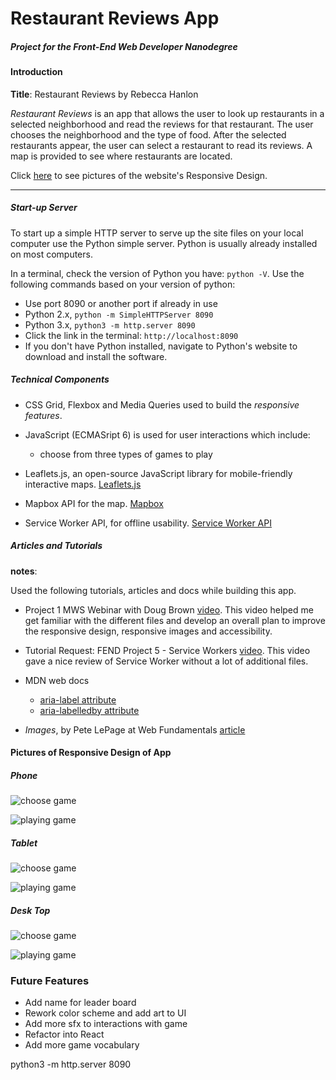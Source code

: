 # Restaurant Reviews App
##### Project for the *Front-End Web Developer Nanodegree*

#### Introduction

**Title**: Restaurant Reviews
by Rebecca Hanlon

*Restaurant Reviews* is an app that allows the user to look up restaurants in a selected neighborhood and read the reviews for that restaurant.  The user chooses the neighborhood and the type of food.  After the selected restaurants appear, the user can select a restaurant to read its reviews.  A map is provided to see where restaurants are located.

Click [here](#picture-of-responsive-design-website) to see pictures of the website's Responsive Design.

<hr>

##### Start-up Server

To start up a simple HTTP server to serve up the site files on your local computer use the Python simple server. Python is usually already installed on most computers.

In a terminal, check the version of Python you have: ```python -V```. Use the following commands based on your version of python:
- Use port 8090 or another port if already in use
- Python 2.x, ```python -m SimpleHTTPServer 8090```
- Python 3.x, ```python3 -m http.server 8090```
- Click the link in the terminal: ```http://localhost:8090```
- If you don't have Python installed, navigate to Python's website to download and install the software.

##### Technical Components
- CSS Grid, Flexbox and Media Queries used to build the _responsive features_.
- JavaScript (ECMASript 6) is used for user interactions which include:
    - choose from three types of games to play

- Leaflets.js, an open-source JavaScript library for mobile-friendly interactive maps. [Leaflets.js](https://leafletjs.com/)
- Mapbox API for the map. [Mapbox](https://www.mapbox.com/)
- Service Worker API, for offline usability. [Service Worker API](https://developer.mozilla.org/en-US/docs/Web/API/Service_Worker_API)

##### Articles and Tutorials
**notes**:

Used the following tutorials, articles and docs while building this app.

- Project 1 MWS Webinar with Doug Brown [video](https://www.youtube.com/watch?v=92dtrNU1GQc).
This video helped me get familiar with the different files and develop an overall plan to improve the responsive design, responsive images and accessibility.

- Tutorial Request: FEND Project 5 - Service Workers [video](https://www.youtube.com/watch?v=2PY733qFR3A&feature=youtu.be).
This video gave a nice review of Service Worker without a lot of additional files.

- MDN web docs
    - [aria-label attribute](https://developer.mozilla.org/en-US/docs/Web/Accessibility/ARIA/ARIA_Techniques/Using_the_aria-label_attribute)
    - [aria-labelledby attribute](https://developer.mozilla.org/en-US/docs/Web/Accessibility/ARIA/ARIA_Techniques/Using_the_aria-labelledby_attribute)

- *Images*,  by Pete LePage at Web Fundamentals [article](https://developers.google.com/web/fundamentals/design-and-ux/responsive/images)


#### Pictures of Responsive Design of App
##### Phone

![choose game](./docs/img/mobile_200px.png)

![playing game](./docs/img/mobile2_200px.png)

##### Tablet
![choose game](./docs/img/tablet_350px.png)

![playing game](./docs/img/tablet2_350px.png)

##### Desk Top
![choose game](./docs/img/desk-top_400px.png)

![playing game](./docs/img/desk-top2_400px.png)


### Future Features
- Add name for leader board
- Rework color scheme and add art to UI
- Add more sfx to interactions with game
- Refactor into React
- Add more game vocabulary













python3 -m http.server 8090
